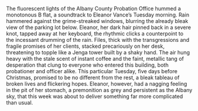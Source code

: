 The fluorescent lights of the Albany County Probation Office hummed a monotonous B flat, a soundtrack to Eleanor Vance’s Tuesday morning. Rain hammered against the grime-streaked windows, blurring the already bleak view of the parking lot below. Eleanor, her dark hair pinned back in a severe knot, tapped away at her keyboard, the rhythmic clicks a counterpoint to the incessant drumming of the rain.  Files, thick with the transgressions and fragile promises of her clients, stacked precariously on her desk, threatening to topple like a Jenga tower built by a shaky hand. The air hung heavy with the stale scent of instant coffee and the faint, metallic tang of desperation that clung to everyone who entered this building, both probationer and officer alike.  This particular Tuesday, five days before Christmas, promised to be no different from the rest, a bleak tableau of broken lives and flickering hopes. Eleanor, however, had a nagging feeling in the pit of her stomach, a premonition as grey and persistent as the Albany sky, that this week was about to deliver something far more complicated than usual.

